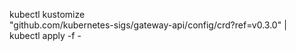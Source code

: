 kubectl kustomize\
 "github.com/kubernetes-sigs/gateway-api/config/crd?ref=v0.3.0" |\
 kubectl apply -f -